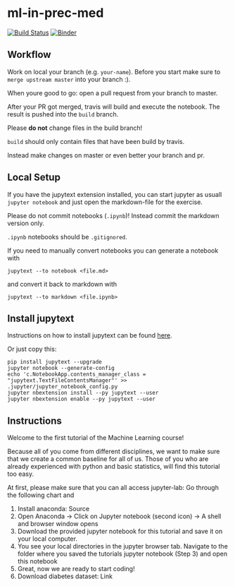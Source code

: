# ml-in-prec-med
[![Build Status](https://travis-ci.com/sirexeclp/ml-in-prec-med.svg?branch=master)](https://travis-ci.com/sirexeclp/ml-in-prec-med)
[![Binder](https://mybinder.org/badge_logo.svg)](https://mybinder.org/v2/gh/sirexeclp/ml4pm/master)
## Workflow

Work on local your branch (e.g. `your-name`).
Before you start make sure to `merge upstream master` into your branch :).

When youre good to go: open a pull request from your branch to master.

After your PR got merged, travis will build and execute the notebook.
The result is pushed into the `build` branch.

Please **do not** change files in the build branch!

`build` should only contain files that have been build by travis.

Instead make changes on master or even better your branch and pr.

## Local Setup

If you have the jupytext extension installed, you can start jupyter as usuall `jupyter notebook` and just open the markdown-file for the exercise.

Please do not commit notebooks (`.ipynb`)!
Instead commit the markdown version only.

`.ipynb` notebooks should be `.gitignored`.

If you need to manually convert notebooks you can 
generate a notebook with 

    jupytext --to notebook <file.md>

and convert it back to markdown with

    jupytext --to markdown <file.ipynb>

## Install jupytext

Instructions on how to install jupytext can be found [here](https://github.com/mwouts/jupytext).

Or just copy this:

    pip install jupytext --upgrade
    jupyter notebook --generate-config
    echo 'c.NotebookApp.contents_manager_class = "jupytext.TextFileContentsManager"' >> .jupyter/jupyter_notebook_config.py
    jupyter nbextension install --py jupytext --user
    jupyter nbextension enable --py jupytext --user

## Instructions

Welcome to the first tutorial of the Machine Learning course! 

Because all of you come from different disciplines, we want to make sure that we create a common baseline for all of us. Those of you who are already experienced with python and basic statistics, will find this tutorial too easy. 

At first, please make sure that you can all access jupyter-lab: Go through the following chart and 

1. Install anaconda: Source
2. Open Anaconda → Click on Jupyter notebook (second icon)  → A shell and browser window opens
3. Download the provided jupyter notebook for this tutorial and save it on your local computer.
4. You see your local directories in the jupyter browser tab. Navigate to the folder where you saved the tutorials jupyter notebook (Step 3) and open this notebook
5. Great, now we are ready to start coding!
6. Download diabetes dataset: Link
